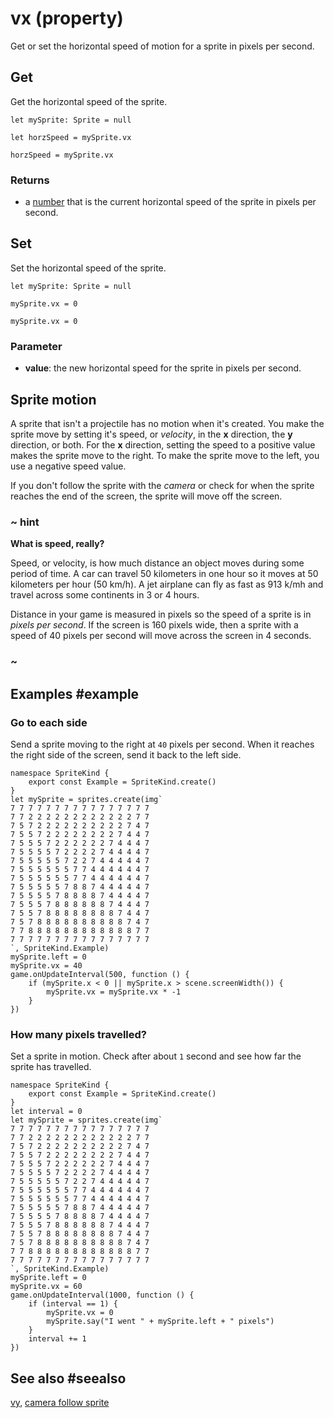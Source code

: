 # vx (property)

Get or set the horizontal speed of motion for a sprite in pixels per second.

## Get

Get the horizontal speed of the sprite.

```block
let mySprite: Sprite = null

let horzSpeed = mySprite.vx
```
```typescript-ignorelet
horzSpeed = mySprite.vx
```

### Returns

* a [number](/types/number) that is the current horizontal speed of the sprite in pixels per second.

## Set

Set the horizontal speed of the sprite.

```block
let mySprite: Sprite = null

mySprite.vx = 0
```

```typescript-ignore
mySprite.vx = 0
```

### Parameter

* **value**: the new horizontal speed for the sprite in pixels per second.

## Sprite motion

A sprite that isn't a projectile has no motion when it's created. You make the sprite move by setting it's speed, or _velocity_, in the **x** direction, the **y** direction, or both. For the **x** direction, setting the speed to a positive value makes the sprite move to the right. To make the sprite move to the left, you use a negative speed value.

If you don't follow the sprite with the _camera_ or check for when the sprite reaches the end of the screen, the sprite will move off the screen.

### ~ hint

**What is speed, really?**

Speed, or velocity, is how much distance an object moves during some period of time. A car can travel 50 kilometers in one hour so it moves at 50 kilometers per hour (50 km/h). A jet airplane can fly as fast as 913 k/mh and travel across some continents in 3 or 4 hours.

Distance in your game is measured in pixels so the speed of a sprite is in _pixels per second_. If the screen is 160 pixels wide, then a sprite with a speed of 40 pixels per second will move across the screen in 4 seconds.

### ~

## Examples #example

### Go to each side

Send a sprite moving to the right at `40` pixels per second. When it reaches the right side of the screen, send it back to the left side.

```blocks
namespace SpriteKind {
    export const Example = SpriteKind.create()
}
let mySprite = sprites.create(img`
7 7 7 7 7 7 7 7 7 7 7 7 7 7 7 7 
7 7 2 2 2 2 2 2 2 2 2 2 2 2 7 7 
7 5 7 2 2 2 2 2 2 2 2 2 2 7 4 7 
7 5 5 7 2 2 2 2 2 2 2 2 7 4 4 7 
7 5 5 5 7 2 2 2 2 2 2 7 4 4 4 7 
7 5 5 5 5 7 2 2 2 2 7 4 4 4 4 7 
7 5 5 5 5 5 7 2 2 7 4 4 4 4 4 7 
7 5 5 5 5 5 5 7 7 4 4 4 4 4 4 7 
7 5 5 5 5 5 5 7 7 4 4 4 4 4 4 7 
7 5 5 5 5 5 7 8 8 7 4 4 4 4 4 7 
7 5 5 5 5 7 8 8 8 8 7 4 4 4 4 7 
7 5 5 5 7 8 8 8 8 8 8 7 4 4 4 7 
7 5 5 7 8 8 8 8 8 8 8 8 7 4 4 7 
7 5 7 8 8 8 8 8 8 8 8 8 8 7 4 7 
7 7 8 8 8 8 8 8 8 8 8 8 8 8 7 7 
7 7 7 7 7 7 7 7 7 7 7 7 7 7 7 7 
`, SpriteKind.Example)
mySprite.left = 0
mySprite.vx = 40
game.onUpdateInterval(500, function () {
	if (mySprite.x < 0 || mySprite.x > scene.screenWidth()) {
        mySprite.vx = mySprite.vx * -1
    }
})
```

### How many pixels travelled?

Set a sprite in motion. Check after about `1` second and see how far the sprite has travelled.

```blocks
namespace SpriteKind {
    export const Example = SpriteKind.create()
}
let interval = 0
let mySprite = sprites.create(img`
7 7 7 7 7 7 7 7 7 7 7 7 7 7 7 7 
7 7 2 2 2 2 2 2 2 2 2 2 2 2 7 7 
7 5 7 2 2 2 2 2 2 2 2 2 2 7 4 7 
7 5 5 7 2 2 2 2 2 2 2 2 7 4 4 7 
7 5 5 5 7 2 2 2 2 2 2 7 4 4 4 7 
7 5 5 5 5 7 2 2 2 2 7 4 4 4 4 7 
7 5 5 5 5 5 7 2 2 7 4 4 4 4 4 7 
7 5 5 5 5 5 5 7 7 4 4 4 4 4 4 7 
7 5 5 5 5 5 5 7 7 4 4 4 4 4 4 7 
7 5 5 5 5 5 7 8 8 7 4 4 4 4 4 7 
7 5 5 5 5 7 8 8 8 8 7 4 4 4 4 7 
7 5 5 5 7 8 8 8 8 8 8 7 4 4 4 7 
7 5 5 7 8 8 8 8 8 8 8 8 7 4 4 7 
7 5 7 8 8 8 8 8 8 8 8 8 8 7 4 7 
7 7 8 8 8 8 8 8 8 8 8 8 8 8 7 7 
7 7 7 7 7 7 7 7 7 7 7 7 7 7 7 7 
`, SpriteKind.Example)
mySprite.left = 0
mySprite.vx = 60
game.onUpdateInterval(1000, function () {
    if (interval == 1) {
        mySprite.vx = 0
        mySprite.say("I went " + mySprite.left + " pixels")
    }
    interval += 1
})
```

## See also #seealso

[vy](/reference/sprites/sprite/vy),
[camera follow sprite](/reference/scene/camera-follow-sprite)